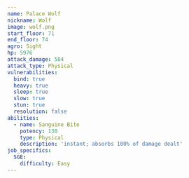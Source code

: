 ```yaml
---
name: Palace Wolf
nickname: Wolf
image: wolf.png
start_floor: 71
end_floor: 74
agro: Sight
hp: 5976
attack_damage: 584
attack_type: Physical
vulnerabilities:
  bind: true
  heavy: true
  sleep: true
  slow: true
  stun: true
  resolution: false
abilities:
  - name: Sanguine Bite
    potency: 130
    type: Physical
    description: 'instant; absorbs 100% of damage dealt'
job_specifics:
  SGE:
    difficulty: Easy
---
```

